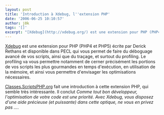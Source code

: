 ```yaml
---
layout: post
title: 'Introduction à Xdebug, l''extension PHP'
date: '2006-06-25 10:10:57'
author: j0k
tags: '[]'
excerpt: "[Xdebug](http://xdebug.org/) est une extension pour PHP (PHP4 et PHP5) écrite par Derick Rethans et disponible dans PECL qui vous permet de faire du déboguage avancé de vos scripts, ainsi que du traçage, et surtout du profiling.     \nLe profiling va vous permettre notamment de cerner précisément les portions de vos scripts les plus gourmandes en temps      …"
---
```


[Xdebug](http://xdebug.org/) est une extension pour PHP (PHP4 et PHP5) écrite par Derick Rethans et disponible dans PECL qui vous permet de faire du déboguage avancé de vos scripts, ainsi que du traçage, et surtout du profiling.
Le profiling va vous permettre notamment de cerner précisément les portions de vos scripts les plus gourmandes en temps d'exécution, en utilisation de la mémoire, et ainsi vous permettre d'envisager les optimisations nécessaires.

[Classes.ScriptsPHP.org](http://classes.scriptsphp.org/article.Xdebug) fait une introduction à cette extension PHP, qui semble très intéressante.   Il conclut *Comme tout bon développeur, l'optimisation de votre code est une priorité. Avec Xdebug, vous disposez d'une aide précieuse (et puissante) dans cette optique, ne vous en privez pas ...*.
